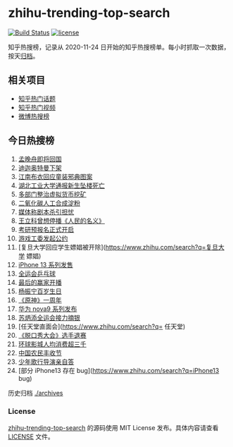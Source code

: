 # zhihu-trending-top-search

[![Build Status](https://github.com/justjavac/zhihu-trending-top-search/workflows/ci/badge.svg?branch=main)](https://github.com/justjavac/zhihu-trending-top-search/actions)
[![license](https://img.shields.io/github/license/justjavac/zhihu-trending-top-search)](https://github.com/justjavac/zhihu-trending-top-search/blob/main/LICENSE)

知乎热搜榜，记录从 2020-11-24 日开始的知乎热搜榜单。每小时抓取一次数据，按天[归档](./archives)。

## 相关项目

- [知乎热门话题](https://github.com/justjavac/zhihu-trending-hot-questions)
- [知乎热门视频](https://github.com/justjavac/zhihu-trending-hot-video)
- [微博热搜榜](https://github.com/justjavac/weibo-trending-hot-search)

## 今日热搜榜

<!-- BEGIN -->
<!-- 最后更新时间 Sat Sep 25 2021 12:16:13 GMT+0800 (China Standard Time) -->

1. [孟晚舟即将回国](https://www.zhihu.com/search?q=孟晚舟)
1. [迪迦奥特曼下架](https://www.zhihu.com/search?q=迪迦奥特曼)
1. [江南布衣回应童装邪典图案](https://www.zhihu.com/search?q=江南布衣)
1. [湖北工业大学通报新生坠楼死亡](https://www.zhihu.com/search?q=湖北工业大学)
1. [多部门整治虚拟货币挖矿](https://www.zhihu.com/search?q=虚拟货币)
1. [二氧化碳人工合成淀粉](https://www.zhihu.com/search?q=淀粉)
1. [媒体称剧本杀引担忧](https://www.zhihu.com/search?q=剧本杀)
1. [王立科曾想停播《人民的名义》](https://www.zhihu.com/search?q=王立科)
1. [考研预报名正式开启](https://www.zhihu.com/search?q=考研预报名)
1. [游戏工委发起公约](https://www.zhihu.com/search?q=游戏工委)
1. [复旦大学回应学生嫖娼被开除](https://www.zhihu.com/search?q=复旦大学 嫖娼)
1. [iPhone 13 系列发售](https://www.zhihu.com/search?q=iPhone13)
1. [全运会乒乓球](https://www.zhihu.com/search?q=全运会乒乓球)
1. [最后的赢家开播](https://www.zhihu.com/search?q=最后的赢家)
1. [杨振宁百岁生日](https://www.zhihu.com/search?q=杨振宁)
1. [《原神》一周年](https://www.zhihu.com/search?q=原神)
1. [华为 nova9 系列发布](https://www.zhihu.com/search?q=华为nova9)
1. [苏炳添全运会接力摘银](https://www.zhihu.com/search?q=苏炳添)
1. [任天堂直面会](https://www.zhihu.com/search?q= 任天堂)
1. [《脱口秀大会》选手退赛](https://www.zhihu.com/search?q=脱口秀大会)
1. [环球影城人均消费超三千](https://www.zhihu.com/search?q=环球影城)
1. [中国农民丰收节](https://www.zhihu.com/search?q=中国农民丰收节)
1. [少年歌行导演亲自答](https://www.zhihu.com/search?q=少年歌行)
1. [部分 iPhone13 存在 bug](https://www.zhihu.com/search?q=iPhone13 bug)

<!-- END -->

历史归档 [./archives](./archives)

### License

[zhihu-trending-top-search](https://github.com/justjavac/zhihu-trending-top-search)
的源码使用 MIT License 发布。具体内容请查看 [LICENSE](./LICENSE) 文件。
